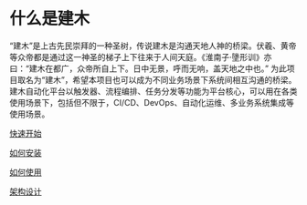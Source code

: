 # 什么是建木

“建木”是上古先民崇拜的一种圣树，传说建木是沟通天地人神的桥梁。伏羲、黄帝等众帝都是通过这一神圣的梯子上下往来于人间天庭。《淮南子·墬形训》亦曰：“建木在都广，众帝所自上下。日中无景，呼而无响，盖天地之中也。”
为此项目取名为“建木”，希望本项目也可以成为不同业务场景下系统间相互沟通的桥梁。建木自动化平台以触发器、流程编排、任务分发等功能为平台核心，可以用在各类使用场景下，包括但不限于，CI/CD、DevOps、自动化运维、多业务系统集成等使用场景。

[快速开始](https://docs.jianmu.dev/guide/quick-start.html)

[如何安装](https://docs.jianmu.dev/guide/installation-docker.html)

[如何使用](https://docs.jianmu.dev/guide/quick-start.html)

[架构设计](https://gitee.com/jianmu-dev/jianmu-architecture-as-code)
